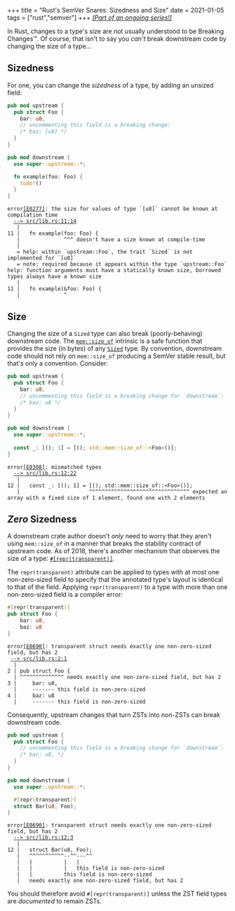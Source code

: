 +++
title = "Rust's SemVer Snares: Sizedness and Size"
date = 2021-01-05
tags = ["rust","semver"]
+++
[*(Part of an ongoing series!)*](/blog/semver-snares)

In Rust, changes to a type's size are not usually understood to be Breaking Changes™. Of course, that isn't to say you *can't* break downstream code by changing the size of a type...

<!-- more -->

## Sizedness
For one, you can change the *sizedness* of a type, by adding an unsized field:
```rust
pub mod upstream {
  pub struct Foo {
    bar: u8,
    // uncommenting this field is a breaking change:
    /* baz: [u8] */
  }
}

pub mod downstream {
  use super::upstream::*;

  fn example(foo: Foo) {
    todo!()
  }
}
```

<pre class="language-rust_errors"><code class="language-rust_errors"><span class="token error">error<a class="token error-explanation" href="https://doc.rust-lang.org/stable/error-index.html#E0277" target="_blank">[E0277]</a>: the size for values of type `[u8]` cannot be known at compilation time</span>
  <a class="token error-location" href="#" data-line="11" data-col="14">--&gt; src/lib.rs:11:14
</a>   |
11 |   fn example(foo: Foo) {
   |              ^^^ doesn't have a size known at compile-time
   |
   = <span class="token rust-errors-help">help: within `upstream::Foo`, the trait `Sized` is not implemented for `[u8]`
</span><span class="token note">   = note: required because it appears within the type `upstream::Foo`</span>
<span class="token rust-errors-help">help: function arguments must have a statically known size, borrowed types always have a known size
</span>   |
11 |   fn example(&amp;foo: Foo) {
   |              ^
</code></pre>

## Size
Changing the size of a `Sized` type can also break (poorly-behaving) downstream code. The [`mem::size_of`](https://doc.rust-lang.org/core/mem/fn.size_of.html) intrinsic is a safe function that provides the size (in bytes) of any [`Sized`](https://doc.rust-lang.org/core/marker/trait.Sized.html) type. By convention, downstream code should not rely on `mem::size_of` producing a SemVer stable result, but that's only a convention. Consider:
```rust
pub mod upstream {
  pub struct Foo {
    bar: u8,
    // uncommenting this field is a breaking change for `downstream`:
    /* baz: u8 */
  }
}

pub mod downstream {
  use super::upstream::*;
  
  const _: [(); 1] = [(); std::mem::size_of::<Foo>()];
}
```
<pre class="language-rust_errors"><code class="language-rust_errors"><span class="token error">error<a class="token error-explanation" href="https://doc.rust-lang.org/stable/error-index.html#E0308" target="_blank">[E0308]</a>: mismatched types</span>
  <a class="token error-location" href="#" data-line="12" data-col="22">--&gt; src/lib.rs:12:22
</a>   |
12 |   const _: [(); 1] = [(); std::mem::size_of::&lt;Foo&gt;()];
   |                      ^^^^^^^^^^^^^^^^^^^^^^^^^^^^^^^^ expected an array with a fixed size of 1 element, found one with 2 elements
</code></pre>

## *Zero* Sizedness
A downstream crate author doesn't *only* need to worry that they aren't using `mem::size_of` in a manner that breaks the stability contract of upstream code. As of 2018, there's another mechanism that observes the size of a type: [`#[repr(transparent)]`](https://doc.rust-lang.org/1.26.2/unstable-book/language-features/repr-transparent.html).

The `repr(transparent)` attribute can be applied to types with at most one non-zero-sized field to specify that the annotated type's layout is identical to that of the field. Applying `repr(transparent)` to a type with more than one non-zero-sized field is a compiler error:
```rust
#[repr(transparent)]
pub struct Foo {
    bar: u8,
    baz: u8
}
```

<pre class="  language-rust_errors"><code class="  language-rust_errors"><span class="token error">error<a class="token error-explanation" href="https://doc.rust-lang.org/stable/error-index.html#E0690" target="_blank">[E0690]</a>: transparent struct needs exactly one non-zero-sized field, but has 2</span>
 <a class="token error-location" href="#" data-line="2" data-col="1">--&gt; src/lib.rs:2:1
</a>  |
2 | pub struct Foo {
  | ^^^^^^^^^^^^^^ needs exactly one non-zero-sized field, but has 2
3 |     bar: u8,
  |     ------- this field is non-zero-sized
4 |     baz: u8
  |     ------- this field is non-zero-sized
</code></pre>

Consequently, upstream changes that turn ZSTs into non-ZSTs can break downstream code.

```rust
pub mod upstream {
  pub struct Foo {
    // uncommenting this field is a breaking change for `downstream`:
    /* bar: u8, */
  }
}

pub mod downstream {
  use super::upstream::*;

  #[repr(transparent)]
  struct Bar(u8, Foo);
}
```
<pre class="language-rust_errors"><code class="language-rust_errors"><span class="token error">error<a class="token error-explanation" href="https://doc.rust-lang.org/stable/error-index.html#E0690" target="_blank">[E0690]</a>: transparent struct needs exactly one non-zero-sized field, but has 2</span>
  <a class="token error-location" href="#" data-line="12" data-col="3">--&gt; src/lib.rs:12:3
</a>   |
12 |   struct Bar(u8, Foo);
   |   ^^^^^^^^^^^--^^---^^
   |   |          |   |
   |   |          |   this field is non-zero-sized
   |   |          this field is non-zero-sized
   |   needs exactly one non-zero-sized field, but has 2
</code></pre>

You should therefore avoid `#[repr(transparent)]` unless the ZST field types are *documented* to remain ZSTs.
